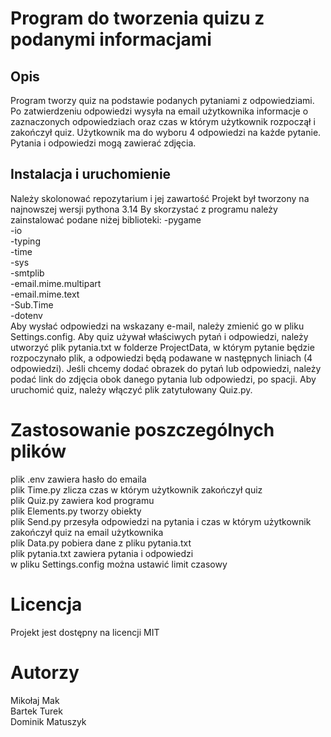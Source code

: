 # Program do tworzenia quizu z podanymi informacjami

## Opis
Program tworzy quiz na podstawie podanych pytaniami z odpowiedziami.
Po zatwierdzeniu odpowiedzi wysyła na email użytkownika informacje o zaznaczonych odpowiedziach oraz czas w którym użytkownik rozpoczął i zakończył quiz.
Użytkownik ma do wyboru 4 odpowiedzi na każde pytanie.
Pytania i odpowiedzi mogą zawierać zdjęcia.

## Instalacja i uruchomienie
Należy skolonować repozytarium i jej zawartość
Projekt był tworzony na najnowszej wersji pythona 3.14
By skorzystać z programu należy zainstalować podane niżej biblioteki:
-pygame<br>
-io<br>
-typing<br>
-time<br>
-sys<br>
-smtplib<br>
-email.mime.multipart<br>
-email.mime.text<br>
-Sub.Time<br>
-dotenv<br>
Aby wysłać odpowiedzi na wskazany e-mail, należy zmienić go w pliku Settings.config.
Aby quiz używał właściwych pytań i odpowiedzi, należy utworzyć plik pytania.txt w folderze ProjectData, w którym pytanie będzie rozpoczynało plik, a odpowiedzi będą podawane w następnych liniach (4 odpowiedzi). Jeśli chcemy dodać obrazek do pytań lub odpowiedzi, należy podać link do zdjęcia obok danego pytania lub odpowiedzi, po spacji.
Aby uruchomić quiz, należy włączyć plik zatytułowany Quiz.py.

# Zastosowanie poszczególnych plików
plik .env zawiera hasło do emaila<br>
plik Time.py zlicza czas w którym użytkownik zakończył quiz<br>
plik Quiz.py zawiera kod programu<br>
plik Elements.py tworzy obiekty<br>
plik Send.py przesyła odpowiedzi na pytania i czas w którym użytkownik zakończył quiz na email użytkownika<br>
plik Data.py pobiera dane z pliku pytania.txt<br>
plik pytania.txt zawiera pytania i odpowiedzi<br>
w pliku Settings.config można ustawić limit czasowy<br>


# Licencja
Projekt jest dostępny na licencji MIT


# Autorzy
Mikołaj Mak<br>
Bartek Turek<br>
Dominik Matuszyk<br>

